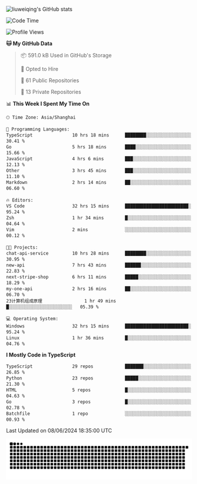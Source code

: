 ![liuweiqing's GitHub stats](https://github-readme-stats.vercel.app/api?username=14790897&show_icons=true&locale=cn&include_all_commits=true&count_private=true)

<!--START_SECTION:waka-->
![Code Time](http://img.shields.io/badge/Code%20Time-1%2C062%20hrs%2039%20mins-blue)

![Profile Views](http://img.shields.io/badge/Profile%20Views-5-blue)

**🐱 My GitHub Data** 

> 📦 591.0 kB Used in GitHub's Storage 
 > 
> 💼 Opted to Hire
 > 
> 📜 61 Public Repositories 
 > 
> 🔑 13 Private Repositories 
 > 
📊 **This Week I Spent My Time On** 

```text
🕑︎ Time Zone: Asia/Shanghai

💬 Programming Languages: 
TypeScript               10 hrs 18 mins      ████████░░░░░░░░░░░░░░░░░   30.41 % 
Go                       5 hrs 18 mins       ████░░░░░░░░░░░░░░░░░░░░░   15.66 % 
JavaScript               4 hrs 6 mins        ███░░░░░░░░░░░░░░░░░░░░░░   12.13 % 
Other                    3 hrs 45 mins       ███░░░░░░░░░░░░░░░░░░░░░░   11.10 % 
Markdown                 2 hrs 14 mins       ██░░░░░░░░░░░░░░░░░░░░░░░   06.60 % 

🔥 Editors: 
VS Code                  32 hrs 15 mins      ████████████████████████░   95.24 % 
Zsh                      1 hr 34 mins        █░░░░░░░░░░░░░░░░░░░░░░░░   04.64 % 
Vim                      2 mins              ░░░░░░░░░░░░░░░░░░░░░░░░░   00.12 % 

🐱‍💻 Projects: 
chat-api-service         10 hrs 28 mins      ████████░░░░░░░░░░░░░░░░░   30.95 % 
new-api                  7 hrs 43 mins       ██████░░░░░░░░░░░░░░░░░░░   22.83 % 
next-stripe-shop         6 hrs 11 mins       █████░░░░░░░░░░░░░░░░░░░░   18.29 % 
my-one-api               2 hrs 16 mins       ██░░░░░░░░░░░░░░░░░░░░░░░   06.70 % 
23计算机组成原理                1 hr 49 mins        █░░░░░░░░░░░░░░░░░░░░░░░░   05.39 % 

💻 Operating System: 
Windows                  32 hrs 15 mins      ████████████████████████░   95.24 % 
Linux                    1 hr 36 mins        █░░░░░░░░░░░░░░░░░░░░░░░░   04.76 % 
```

**I Mostly Code in TypeScript** 

```text
TypeScript               29 repos            ███████░░░░░░░░░░░░░░░░░░   26.85 % 
Python                   23 repos            █████░░░░░░░░░░░░░░░░░░░░   21.30 % 
HTML                     5 repos             █░░░░░░░░░░░░░░░░░░░░░░░░   04.63 % 
Go                       3 repos             █░░░░░░░░░░░░░░░░░░░░░░░░   02.78 % 
Batchfile                1 repo              ░░░░░░░░░░░░░░░░░░░░░░░░░   00.93 % 
```




 Last Updated on 08/06/2024 18:35:00 UTC
<!--END_SECTION:waka-->

<picture>
  <source media="(prefers-color-scheme: dark)" srcset="https://raw.githubusercontent.com/14790897/14790897/output/github-contribution-grid-snake-dark.svg" />
  <source media="(prefers-color-scheme: light)" srcset="https://raw.githubusercontent.com/14790897/14790897/output/github-contribution-grid-snake.svg" />
  <img alt="github-snake" src="https://raw.githubusercontent.com/14790897/14790897/output/github-contribution-grid-snake.svg" />
</picture>
